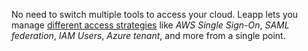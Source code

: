No need to switch multiple tools to access your cloud.
Leapp lets you manage [different access strategies](https://github.com/Noovolari/leapp/wiki/use-cases) 
like *AWS Single Sign-On*, *SAML federation*, *IAM Users*, *Azure tenant*, and more from a single point.
